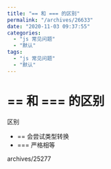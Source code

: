 ```yaml
---
title: "== 和 === 的区别"
permalink: "/archives/26633"
date: "2020-11-03 09:37:55"
categories: 
  - "js 常见问题"
  - "默认"
tags: 
  - "js 常见问题"
  - "默认"
---
```


# == 和 === 的区别

区别

- \== 会尝试类型转换
- \=== 严格相等

archives/25277
